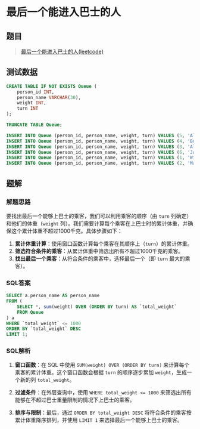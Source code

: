 # 最后一个能进入巴士的人

## 题目

> [最后一个能进入巴士的人(leetcode)](https://leetcode.cn/problems/last-person-to-fit-in-the-bus/?envType=study-plan-v2&envId=sql-free-50)

## 测试数据

```sql
CREATE TABLE IF NOT EXISTS Queue (
    person_id INT,
    person_name VARCHAR(30),
    weight INT,
    turn INT
);

TRUNCATE TABLE Queue;

INSERT INTO Queue (person_id, person_name, weight, turn) VALUES (5, 'Alice', 250, 1);
INSERT INTO Queue (person_id, person_name, weight, turn) VALUES (4, 'Bob', 175, 5);
INSERT INTO Queue (person_id, person_name, weight, turn) VALUES (3, 'Alex', 350, 2);
INSERT INTO Queue (person_id, person_name, weight, turn) VALUES (6, 'John Cena', 400, 3);
INSERT INTO Queue (person_id, person_name, weight, turn) VALUES (1, 'Winston', 500, 6);
INSERT INTO Queue (person_id, person_name, weight, turn) VALUES (2, 'Marie', 200, 4);
```

## 题解

### 解题思路

要找出最后一个能够上巴士的乘客，我们可以利用乘客的顺序（由 `turn` 列确定）和他们的体重（`weight` 列）。我们需要计算每个乘客在上巴士时的累计体重，并确保这个累计体重不超过1000千克。具体步骤如下：

1. **累计体重计算**：使用窗口函数计算每个乘客在其顺序上（`turn`）的累计体重。
2. **筛选符合条件的乘客**：从累计体重中筛选出所有不超过1000千克的乘客。
3. **找出最后一个乘客**：从符合条件的乘客中，选择最后一个（即 `turn` 最大的乘客）。

### SQL答案

```sql
SELECT a.person_name AS person_name
FROM (
	SELECT *, sum(weight) OVER (ORDER BY turn) AS `total_weight`
	FROM Queue
) a
WHERE `total_weight` <= 1000
ORDER BY `total_weight` DESC
LIMIT 1;
```

### SQL解析

1. **窗口函数**：在 SQL 中使用 `SUM(weight) OVER (ORDER BY turn)` 来计算每个乘客的累计体重。这个窗口函数会根据 `turn` 的顺序逐步累加 `weight`，生成一个新的列 `total_weight`。

2. **过滤条件**：在外层查询中，使用 `WHERE total_weight <= 1000` 来筛选出所有能够在不超过巴士重量限制的情况下上巴士的乘客。

3. **排序与限制**：最后，通过 `ORDER BY total_weight DESC` 将符合条件的乘客按累计体重降序排列，并使用 `LIMIT 1` 来选择最后一个能够上巴士的乘客。